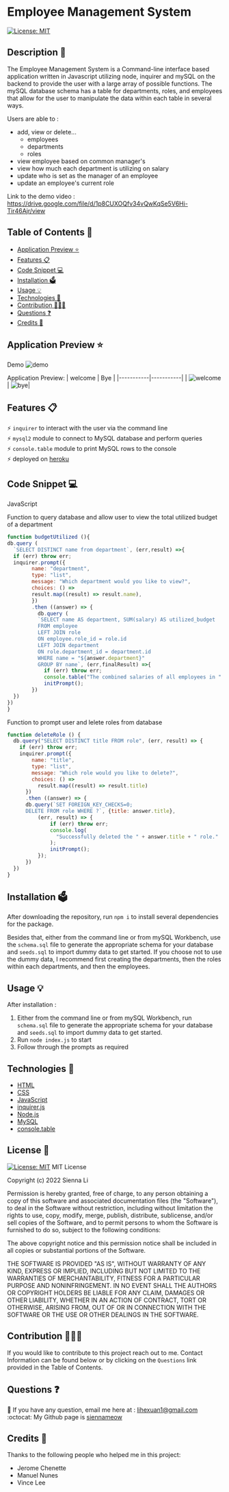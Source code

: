 # Employee Management System

[![License: MIT](https://img.shields.io/badge/License-MIT-yellow.svg)](https://github.com/siennameow/employee-management-system/blob/main/LICENSE)

## Description 📝 

The Employee Management System is a Command-line interface based application written in Javascript utilizing node, inquirer and mySQL on the backend to provide the user with a large array of possible functions. The mySQL database schema has a table for departments, roles, and employees that allow for the user to manipulate the data within each table in several ways.

Users are able to :
- add, view or delete...
  - employees
  - departments
  - roles
- view employee based on common manager's
- view how much each department is utilizing on salary
- update who is set as the manager of an employee
- update an employee's current role


Link to the demo video : https://drive.google.com/file/d/1p8CUXOQfv34vQwKqSe5V6Hi-Tir46Ajr/view

## Table of Contents 📖

* [Application Preview ⭐](#application-preview-)
* [Features 📋](#features-)
* [Code Snippet 💻](#code-snippet-)
* [Installation 🗳](#installation-)
* [Usage 💡](#usage-)
* [Technologies 🔧](#technologies-)
* [Contribution 👩🏻‍💻](#contribution-)
* [Questions ❓](#questions-)
* [Credits 🙌](#credits-)

## Application Preview ⭐

Demo
![demo](https://user-images.githubusercontent.com/101283174/166170951-8b790a20-ed9d-4c15-a219-2cd0dca3143b.gif)


Application Preview:
|  welcome  |     Bye   |
|-----------|-----------|
| ![welcome](https://user-images.githubusercontent.com/101283174/166170991-4d34c5ea-7286-480e-a0e2-218598bb9130.png) | ![bye](https://user-images.githubusercontent.com/101283174/166171002-333f3ccc-f0e9-4d4b-82cd-dfb512579b84.png)|

## Features 📋

⚡️ `inquirer` to interact with the user via the command line\
⚡️ `mysql2` module to connect to MySQL database and perform queries\
⚡️ `console.table` module to print MySQL rows to the console\
⚡️ deployed on [heroku](http://heroku.com/)


## Code Snippet 💻

JavaScript

Function to query database and allow user to view the total utilized budget of a department

```JavaScript
function budgetUtilized (){
db.query (
  `SELECT DISTINCT name from department`, (err,result) =>{
  if (err) throw err;
  inquirer.prompt({
        name: "department",
        type: "list",
        message: "Which department would you like to view?",
        choices: () =>
        result.map((result) => result.name),
        })
        .then ((answer) => {
          db.query (
          `SELECT name AS department, SUM(salary) AS utilized_budget
          FROM employee
          LEFT JOIN role
          ON employee.role_id = role.id
          LEFT JOIN department
          ON role.department_id = department.id
          WHERE name = "${answer.department}"
          GROUP BY name`, (err,finalResult) =>{
            if (err) throw err;
            console.table("The combined salaries of all employees in " + answer.department + " department is:", finalResult);
            initPrompt();
        })
  })
})
}
```

Function to prompt user and lelete roles from database

```JavaScript
function deleteRole () {
  db.query("SELECT DISTINCT title FROM role", (err, result) => {
    if (err) throw err;
    inquirer.prompt({
        name: "title",
        type: "list",
        message: "Which role would you like to delete?",
        choices: () => 
          result.map((result) => result.title)
      })
      .then ((answer) => {
      db.query(`SET FOREIGN_KEY_CHECKS=0;
      DELETE FROM role WHERE ?`, {title: answer.title},
          (err, result) => {
              if (err) throw err;
              console.log(
                "Successfully deleted the " + answer.title + " role."
              );
              initPrompt();
          });
      })
  })
}
```

## Installation 🗳 

After downloading the repository, run `npm i` to install several dependencies for the package. 

Besides that, either from the command line or from mySQL Workbench, use the `schema.sql` file to generate the appropriate schema for your database and `seeds.sql` to import dummy data to get started. If you choose not to use the dummy data, I recommend first creating the departments, then the roles within each departments, and then the employees.

## Usage 💡

After installation :

1. Either from the command line or from mySQL Workbench, run `schema.sql` file to generate the appropriate schema for your database and `seeds.sql` to import dummy data to get started.
2. Run `node index.js` to start
3. Follow through the prompts as required 


## Technologies 🔧

* [HTML](https://developer.mozilla.org/en-US/docs/Web/HTML)
* [CSS](https://developer.mozilla.org/en-US/docs/Web/CSS)
* [JavaScript](https://developer.mozilla.org/en-US/docs/Web/JavaScript)
* [inquirer.js](https://www.npmjs.com/package/inquirer)
* [Node.js](https://nodejs.org/en/)
* [MySQL](https://www.mysql.com/)
* [console.table](https://www.npmjs.com/package/console.table)

## License 📜
[![License: MIT](https://img.shields.io/badge/License-MIT-yellow.svg)](https://github.com/siennameow/employee-management-system/blob/main/LICENSE)
MIT License

Copyright (c) 2022 Sienna Li

Permission is hereby granted, free of charge, to any person obtaining a copy
of this software and associated documentation files (the "Software"), to deal
in the Software without restriction, including without limitation the rights
to use, copy, modify, merge, publish, distribute, sublicense, and/or sell
copies of the Software, and to permit persons to whom the Software is
furnished to do so, subject to the following conditions:

The above copyright notice and this permission notice shall be included in all
copies or substantial portions of the Software.

THE SOFTWARE IS PROVIDED "AS IS", WITHOUT WARRANTY OF ANY KIND, EXPRESS OR
IMPLIED, INCLUDING BUT NOT LIMITED TO THE WARRANTIES OF MERCHANTABILITY,
FITNESS FOR A PARTICULAR PURPOSE AND NONINFRINGEMENT. IN NO EVENT SHALL THE
AUTHORS OR COPYRIGHT HOLDERS BE LIABLE FOR ANY CLAIM, DAMAGES OR OTHER
LIABILITY, WHETHER IN AN ACTION OF CONTRACT, TORT OR OTHERWISE, ARISING FROM,
OUT OF OR IN CONNECTION WITH THE SOFTWARE OR THE USE OR OTHER DEALINGS IN THE
SOFTWARE.

## Contribution 👩🏻‍💻 
If you would like to contribute to this project reach out to me. Contact Information can be found below or by clicking on the `Questions` link provided in the Table of Contents.

## Questions ❓

📩 If you have any question, email me here at : lihexuan1@gmail.com<br/>
:octocat: My Github page is [siennameow](https://github.com/siennameow)


## Credits 🙌

Thanks to the following people who helped me in this project:
- Jerome Chenette
- Manuel Nunes
- Vince Lee

